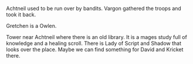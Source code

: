 Achtneil used to be run over by bandits. Vargon gathered the troops and took it back.

Gretchen is a Owlen.

Tower near Achtneil where there is an old library. It is a mages study full of knowledge and a healing scroll. There is Lady of Script and Shadow that looks over the place. Maybe we can find something for David and Kricket there.